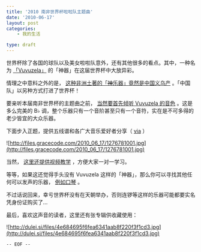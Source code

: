 ```yaml
---
title: '2010 南非世界杯啦啦队主题曲'
date: '2010-06-17'
layout: post
categories:
    - 我的生活

type: draft
---
```


世界杯除了各国的球队以及美女啦啦队意外，还有其他很多的看点。其中，一种名为 [「Vuvuzela」](http://en.wikipedia.org/wiki/Vuvuzela) 的「神器」在这届世界杯中大放异彩。

情理之中意料之外的是， [这种非洲土著的「<del>神</del>乐器」竟然是中国义乌产](http://news.xinmin.cn/rollnews/2010/06/17/5284696.html) 。「中国队」以另种方式打进了世界杯！

要亲听本届南非世界杯的主题曲之前， [当然要首先倾听 Vuvuzela 的音色](http://v.youku.com/v_show/id_XMTgwODgxNjIw.html) 。这是多么完美的 B♭ 调，整个乐器只有一个音阶甚至只有一个音符，实在是不可多得的老少皆宜的大众乐器。

下面步入正题，提供五线谱和各广大音乐爱好者分享（ [via](http://blog.dotnil.org/84475.html) ）

![http://files.gracecode.com/2010_06_17/1276781001.jpg](http://files.gracecode.com/2010_06_17/1276781001.jpg)

当然， [这里还提供视频教学](http://v.youku.com/v_show/id_XMTgxNTM5MTAw.html) ，方便大家一对一学习。

等等，如果这还觉得手头没有 Vuvuzela 这样的「神器」，那么你可以寻找其他任何可以发声的乐器， [例如口琴](http://yfrog.com/jayb4sz) 。

不过话说回来，幸亏世界杯没有在天朝举办，否则连锣等这样的乐器可能都要实名凭身份证购买了…

最后，喜欢这声音的读者，这里还有张专辑供收藏使用：

![http://dulei.si/files/4e684695f6fea6341aab8f220f3f1cd3.jpg](http://dulei.si/files/4e684695f6fea6341aab8f220f3f1cd3.jpg)

`-- EOF --`
